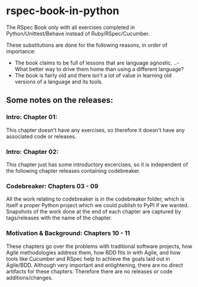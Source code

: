 # rspec-book-in-python
The RSpec Book only with all exercises completed in Python/Unittest/Behave
instead of Ruby/RSpec/Cucumber.

These substitutions are done for the following reasons, in order of importance:
- The book claims to be full of lessons that are language agnostic.
..- What better way to drive them home than using a different language?
- The book is fairly old and there isn't a lot of value in learning old versions of a language and its tools.


## Some notes on the releases:
### Intro: Chapter 01:
This chapter doesn't have any exercises, so therefore it doesn't have any 
associated code or releases.

### Intro: Chapter 02:
This chapter just has some introductory excercises, so it is independent of the
following chapter releases containing codebreaker.

### Codebreaker: Chapters 03 - 09
All the work relating to codebreaker is in the codebreaker folder,
which is itself a proper Python project which we could publish to PyPI if we
wanted. Snapshots of the work done at the end of each chapter are captured by 
tags/releases with the name of the chapter.

### Motivation & Background: Chapters 10 - 11
These chapters go over the problems with traditional software projects, 
how Agile methodologies address them, how BDD fits in with Agile, and how
tools like Cucumber and RSpec help to achieve the goals laid out in Agile/BDD.
Although very important and enlightening, there are no direct artifacts for these chapters. 
Therefore there are no releases or code additions/changes.
